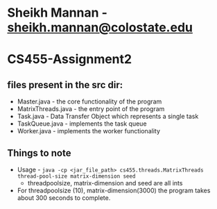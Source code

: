 # Sheikh Mannan - sheikh.mannan@colostate.edu

# CS455-Assignment2

## files present in the src dir:

-   Master.java - the core functionality of the program
-   MatrixThreads.java - the entry point of the program
-   Task.java - Data Transfer Object which represents a single task
-   TaskQueue.java - implements the task queue
-   Worker.java - implements the worker functionality

## Things to note

-   Usage - `java -cp <jar_file_path> cs455.threads.MatrixThreads thread-pool-size matrix-dimension seed`
    -   threadpoolsize, matrix-dimension and seed are all ints
-   For threadpoolsize (10), matrix-dimension(3000) the program takes about 300 seconds to complete.
